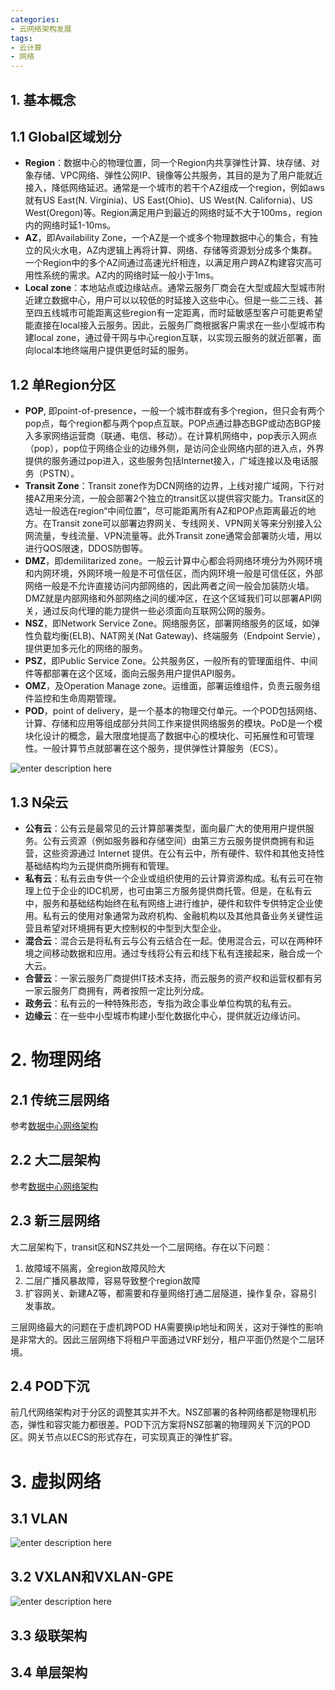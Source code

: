 ```yaml
---
categories:
- 云网络架构发展
tags:
- 云计算
- 网络
---
```

## 1. 基本概念

## 1.1 Global区域划分

- **Region**：数据中心的物理位置，同一个Region内共享弹性计算、块存储、对象存储、VPC网络、弹性公网IP、镜像等公共服务，其目的是为了用户能就近接入，降低网络延迟。通常是一个城市的若干个AZ组成一个region，例如aws就有US East(N. Virginia)、US East(Ohio)、US West(N. California)、US West(Oregon)等。Region满足用户到最近的网络时延不大于100ms，region内的网络时延1-10ms。
- **AZ**，即Availability Zone，一个AZ是一个或多个物理数据中心的集合，有独立的风火水电，AZ内逻辑上再将计算、网络、存储等资源划分成多个集群。一个Region中的多个AZ间通过高速光纤相连，以满足用户跨AZ构建容灾高可用性系统的需求。AZ内的网络时延一般小于1ms。
- **Local zone**：本地站点或边缘站点。通常云服务厂商会在大型或超大型城市附近建立数据中心，用户可以以较低的时延接入这些中心。但是一些二三线、甚至四五线城市可能距离这些region有一定距离，而时延敏感型客户可能更希望能直接在local接入云服务。因此，云服务厂商根据客户需求在一些小型城市构建local zone，通过骨干网与中心region互联，以实现云服务的就近部署，面向local本地终端用户提供更低时延的服务。

## 1.2 单Region分区

- **POP**, 即point-of-presence，一般一个城市群或有多个region，但只会有两个pop点，每个region都与两个pop点互联。POP点通过静态BGP或动态BGP接入多家网络运营商（联通、电信、移动）。在计算机网络中，pop表示入网点（pop），pop位于网络企业的边缘外侧，是访问企业网络内部的进入点，外界提供的服务通过pop进入，这些服务包括Internet接入，广域连接以及电话服务（PSTN）。
- **Transit Zone**：Transit zone作为DCN网络的边界，上线对接广域网，下行对接AZ用来分流，一般会部署2个独立的transit区以提供容灾能力。Transit区的选址一般选在region“中间位置“，尽可能距离所有AZ和POP点距离最近的地方。在Transit zone可以部署边界网关、专线网关、VPN网关等来分别接入公网流量，专线流量、VPN流量等。此外Transit zone通常会部署防火墙，用以进行QOS限速，DDOS防御等。 
- **DMZ**，即demilitarized zone。一般云计算中心都会将网络环境分为外网环境和内网环境，外网环境一般是不可信任区，而内网环境一般是可信任区，外部网络一般是不允许直接访问内部网络的，因此两者之间一般会加装防火墙。DMZ就是内部网络和外部网络之间的缓冲区，在这个区域我们可以部署API网关，通过反向代理的能力提供一些必须面向互联网公网的服务。
- **NSZ**，即Network Service Zone。网络服务区，部署网络服务的区域，如弹性负载均衡(ELB)、NAT网关(Nat Gateway)、终端服务（Endpoint Servie），提供更加多元化的网络的服务。
- **PSZ**，即Public Service Zone。公共服务区，一般所有的管理面组件、中间件等都部署在这个区域，面向云服务用户提供API服务。
- **OMZ**，及Operation Manage zone。运维面，部署运维组件，负责云服务组件监控和生命周期管理。
- **POD**，point of delivery，是一个基本的物理交付单元。一个POD包括网络、计算、存储和应用等组成部分共同工作来提供网络服务的模块。PoD是一个模块化设计的概念，最大限度地提高了数据中心的模块化、可拓展性和可管理性。一般计算节点就部署在这个服务，提供弹性计算服务（ECS）。

![enter description here](https://raw.githubusercontent.com/shinerio/shinerio.github.io/blog-images/小书匠/1652007438377.png)
## 1.3 N朵云

- **公有云**：公有云是最常见的云计算部署类型，面向最广大的使用用户提供服务。公有云资源（例如服务器和存储空间）由第三方云服务提供商拥有和运营，这些资源通过 Internet 提供。在公有云中，所有硬件、软件和其他支持性基础结构均为云提供商所拥有和管理。
- **私有云**：私有云由专供一个企业或组织使用的云计算资源构成。私有云可在物理上位于企业的IDC机房，也可由第三方服务提供商托管。但是，在私有云中，服务和基础结构始终在私有网络上进行维护，硬件和软件专供特定企业使用。私有云的使用对象通常为政府机构、金融机构以及其他具备业务关键性运营且希望对环境拥有更大控制权的中型到大型企业。
- **混合云**：混合云是将私有云与公有云结合在一起。使用混合云，可以在两种环境之间移动数据和应用。通过专线将公有云和线下私有连接起来，融合成一个大云。
- **合营云**：一家云服务厂商提供IT技术支持，而云服务的资产权和运营权都有另一家云服务厂商拥有，两者按照一定比列分成。
- **政务云**：私有云的一种特殊形态，专指为政企事业单位构筑的私有云。
- **边缘云**：在一些中小型城市构建小型化数据化中心，提供就近边缘访问。

# 2. 物理网络
## 2.1 传统三层网络

参考[数据中心网络架构](https://shinerio.cc/2020/05/02/%E8%AE%A1%E7%AE%97%E6%9C%BA%E7%BD%91%E7%BB%9C/%E6%95%B0%E6%8D%AE%E4%B8%AD%E5%BF%83%E7%BD%91%E7%BB%9C%E6%9E%B6%E6%9E%84/)

## 2.2 大二层架构

参考[数据中心网络架构](https://shinerio.cc/2020/05/02/%E8%AE%A1%E7%AE%97%E6%9C%BA%E7%BD%91%E7%BB%9C/%E6%95%B0%E6%8D%AE%E4%B8%AD%E5%BF%83%E7%BD%91%E7%BB%9C%E6%9E%B6%E6%9E%84/)

## 2.3 新三层网络

大二层架构下，transit区和NSZ共处一个二层网络。存在以下问题：

1. 故障域不隔离，全region故障风险大
2. 二层广播风暴故障，容易导致整个region故障
3. 扩容网关、新建AZ等，都需要和存量网络打通二层隧道，操作复杂，容易引发事故。

三层网络最大的问题在于虚机跨POD HA需要换ip地址和网关，这对于弹性的影响是非常大的。因此三层网络下将租户平面通过VRF划分，租户平面仍然是个二层环境。

## 2.4 POD下沉

前几代网络架构对于分区的调整其实并不大。NSZ部署的各种网络都是物理机形态，弹性和容灾能力都很差。POD下沉方案将NSZ部署的物理网关下沉的POD区。网关节点以ECS的形式存在，可实现真正的弹性扩容。

# 3. 虚拟网络
## 3.1 VLAN
![enter description here](https://raw.githubusercontent.com/shinerio/shinerio.github.io/blog-images/小书匠/1652008768056.png)


## 3.2 VXLAN和VXLAN-GPE
![enter description here](https://raw.githubusercontent.com/shinerio/shinerio.github.io/blog-images/小书匠/1652008892106.png)

## 3.3 级联架构

## 3.4 单层架构

